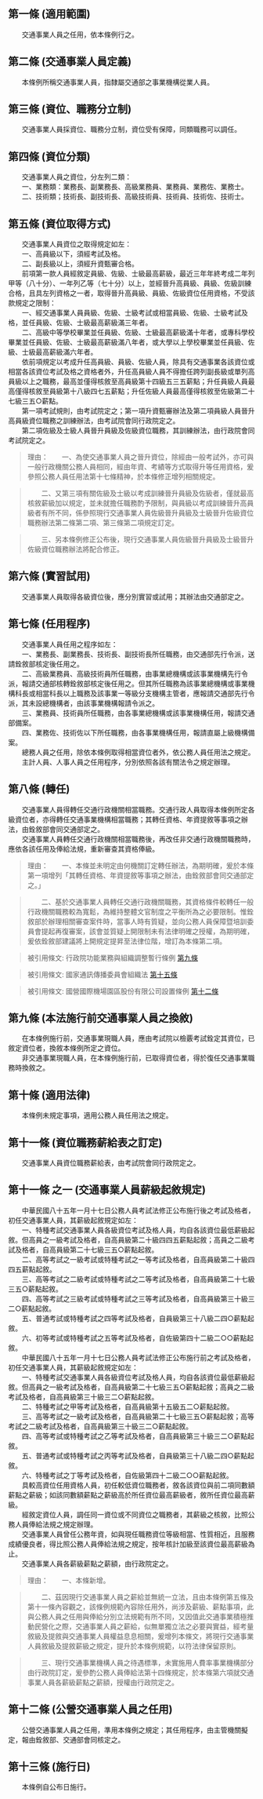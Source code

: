 第一條 (適用範圍)
-----------------
　　交通事業人員之任用，依本條例行之。  


第二條 (交通事業人員定義)
-------------------------
　　本條例所稱交通事業人員，指隸屬交通部之事業機構從業人員。  


第三條 (資位、職務分立制)
-------------------------
　　交通事業人員採資位、職務分立制，資位受有保障，同類職務可以調任。  


第四條 (資位分類)
-----------------
　　交通事業人員之資位，分左列二類：  
　　一、業務類：業務長、副業務長、高級業務員、業務員、業務佐、業務士。  
　　二、技術類；技術長、副技術長、高級技術員、技術員、技術佐、技術士。  


第五條 (資位取得方式)
---------------------
　　交通事業人員資位之取得規定如左：  
　　一、高員級以下，須經考試及格。  
　　二、副長級以上，須經升資甄審合格。  
　　前項第一款人員經敘定員級、佐級、士級最高薪級，最近三年年終考成二年列甲等（八十分）、一年列乙等（七十分）以上，並經晉升高員級、員級、佐級訓練合格，且具左列資格之一者，取得晉升高員級、員級、佐級資位任用資格，不受該款規定之限制：  
　　一、經交通事業人員員級、佐級、士級考試或相當員級、佐級、士級考試及格，並任員級、佐級、士級最高薪級滿三年者。  
　　二、高級中等學校畢業並任員級、佐級、士級最高薪級滿十年者，或專科學校畢業並任員級、佐級、士級最高薪級滿八年者，或大學以上學校畢業並任員級、佐級、士級最高薪級滿六年者。  
　　依前項規定以考成升任高員級、員級、佐級人員，除具有交通事業各該資位或相當各該資位考試及格之資格者外，升任高員級人員不得擔任跨列副長級或單列高員級以上之職務，最高並僅得核敘至高員級第十四級五三五薪點；升任員級人員最高僅得核敘至員級第十八級四七五薪點；升任佐級人員最高僅得核敘至佐級第二十七級三五○薪點。  
　　第一項考試規則，由考試院定之；第一項升資甄審辦法及第二項員級人員晉升高員級資位職務之訓練辦法，由考試院會同行政院定之。  
　　第二項佐級及士級人員晉升員級及佐級資位職務，其訓練辦法，由行政院會同考試院定之。  
> 理由：　　一、為使交通事業人員之晉升資位，除經由一般考試外，亦可與一般行政機關公務人員相同，經由年資、考績等方式取得升等任用資格，爰參照公務人員任用法第十七條精神，於本條修正增列相關規定。

> 　　二、又第三項有關佐級及士級以考成訓練晉升員級及佐級者，僅就最高核敘薪級加以規定，並未就擔任職務酌予限制，與員級以考成訓練晉升高員級者有所不同，係參照現行交通事業人員佐級晉升員級及士級晉升佐級資位職務辦法第二條第二項、第三條第二項規定訂定。

> 　　三、另本條例修正公布後，現行交通事業人員佐級晉升員級及士級晉升佐級資位職務辦法將配合修正。



第六條 (實習試用)
-----------------
　　交通事業人員取得各級資位後，應分別實習或試用；其辦法由交通部定之。  


第七條 (任用程序)
-----------------
　　交通事業人員任用之程序如左：  
　　一、業務長、副業務長、技術長、副技術長所任職務，由交通部先行令派，送請銓敘部核定後任用之。  
　　二、高級業務員、高級技術員所任職務，由事業總機構或該事業機構先行令派，報請交通部核轉銓敘部核定後任用之。但其所任職務為該事業總機構或事業機構科長或相當科長以上職務及該事業一等級分支機構主管者，應報請交通部先行令派，其未設總機構者，由該事業機構報請令派之。  
　　三、業務員、技術員所任職務，由各事業總機構或該事業機構任用，報請交通部備案。  
　　四、業務佐、技術佐以下所任職務，由各事業機構任用，報請直屬上級機構備案。  
　　總務人員之任用，除依本條例取得相當資位者外，依公務人員任用法之規定。  
　　主計人員、人事人員之任用程序，分別依照各該有關法令之規定辦理。  


第八條 (轉任)
-------------
　　交通事業人員得轉任交通行政機關相當職務。交通行政人員取得本條例所定各級資位者，亦得轉任交通事業機構相當職務；其轉任資格、年資提敘等事項之辦法，由銓敘部會同交通部定之。  
　　交通事業人員轉任交通行政機關相當職務後，再改任非交通行政機關職務時，應依各該任用及俸給法規，重新審查其資格俸級。  
> 理由：　　一、本條並未明定由何機關訂定轉任辦法，為期明確，爰於本條第一項增列「其轉任資格、年資提敘等事項之辦法，由銓敘部會同交通部定之。」

> 　　二、基於交通事業人員轉任交通行政機關職務，其資格條件較轉任一般行政機關職務較為寬鬆，為維持整體文官制度之平衡所為之必要限制。惟銓敘部於辦理相關審查案件時，當事人時有質疑，並向公務人員保障暨培訓委員會提起再復審案，該會並質疑上開限制未有法律明確之授權，為期明確，爰依銓敘部建議將上開規定提昇至法律位階，增訂為本條第二項。

> 被引用條文: 行政院功能業務與組織調整暫行條例 [第九條](../../人事其他/組織編制/行政院功能業務與組織調整暫行條例.md#第九條-移撥人員之轉任及派職)

> 被引用條文: 國家通訊傳播委員會組織法 [第十五條](../../交通建設/電信/國家通訊傳播委員會組織法.md#第十五條-本法施行前之現職人員福利及工作條件等應予保障)

> 被引用條文: 國營國際機場園區股份有限公司設置條例 [第十二條](../../交通建設/空運/國營國際機場園區股份有限公司設置條例.md#第十二條-原機關人員安置轉調相關事項)



第九條 (本法施行前交通事業人員之換敘)
-------------------------------------
　　在本條例施行前，交通事業現職人員，應由考試院以檢覈考試銓定其資位，已敘定資位者，換敘本條例所定之資位。  
　　非交通事業現職人員，在本條例施行前，已取得資位者，得於復任交通事業職務時換敘之。  


第十條 (適用法律)
-----------------
　　本條例未規定事項，適用公務人員任用法之規定。  


第十一條 (資位職務薪給表之訂定)
-------------------------------
　　交通事業人員資位職務薪給表，由考試院會同行政院定之。  


第十一條 之一 (交通事業人員薪級起敘規定)
----------------------------------------
　　中華民國八十五年一月十七日公務人員考試法修正公布施行後之考試及格者，初任交通事業人員，其薪級起敘規定如左：  
　　一、特種考試交通事業人員各級資位考試及格人員，均自各該資位最低薪級起敘。但高員之一級考試及格者，自高員級第二十級四四五薪點起敘；高員之二級考試及格者，自高員級第二十七級三五○薪點起敘。  
　　二、高等考試之一級考試或特種考試之一等考試及格者，自高員級第二十級四四五薪點起敘。  
　　三、高等考試之二級考試或特種考試之二等考試及格者，自高員級第二十七級三五○薪點起敘。  
　　四、高等考試之三級考試或特種考試之三等考試及格者，自高員級第三十級三二○薪點起敘。  
　　五、普通考試或特種考試之四等考試及格者，自員級第三十八級二四○薪點起敘。  
　　六、初等考試或特種考試之五等考試及格者，自佐級第四十二級二○○薪點起敘。  
　　中華民國八十五年一月十七日公務人員考試法修正公布施行前之考試及格者，初任交通事業人員，其薪級起敘規定如左：  
　　一、特種考試交通事業人員各級資位考試及格人員，均自各該資位最低薪級起敘。但高員之一級考試及格者，自高員級第二十七級三五○薪點起敘；高員之二級考試及格者，自高員級第三十級三二○薪點起敘。  
　　二、特種考試之甲等考試及格者，自高員級第十五級五二○薪點起敘。  
　　三、高等考試之一級考試及格者，自高員級第二十七級三五○薪點起敘；高等考試之二級考試及格者，自高員級第三十級三二○薪點起敘。  
　　四、高等考試或特種考試之乙等考試及格者，自高員級第三十級三二○薪點起敘。  
　　五、普通考試或特種考試之丙等考試及格者，自員級第三十八級二四○薪點起敘。  
　　六、特種考試之丁等考試及格者，自佐級第四十二級二○○薪點起敘。  
　　具較高資位任用資格人員，初任較低資位職務者，敘各該資位與前二項同數額薪點之薪級；如該同數額薪點之薪級高於所任資位最高薪級者，敘所任資位最高薪級。  
　　經敘定資位人員，調任同一資位或不同資位之職務者，其薪級之核敘，比照公務人員俸給法規之規定辦理。  
　　交通事業人員曾任公務年資，如與現任職務資位等級相當、性質相近，且服務成績優良者，得比照公務人員俸給法規之規定，按年核計加級至該資位最高薪級為止。  
　　交通事業人員各薪級薪點之薪額，由行政院定之。  
> 理由：　　一、本條新增。

> 　　二、茲因現行交通事業人員之薪給並無統一立法，且由本條例第五條及第十一條內容觀之，該條例規範內容除任用外，尚涉及薪級、薪點事項，此與公務人員之任用與俸給分別立法規範有所不同，又因值此交通事業積極推動民營化之際，交通事業人員之薪給，似無單獨立法之必要與實益，經考量敘級及提敘與交通事業人員權益息息相關，爰增列本條文，將現行交通事業人員敘級及提敘薪級之規定，提升於本條例規範，以符法律保留原則。

> 　　三、現行交通事業機構人員之待遇標準，未實施用人費率事業機構部分由行政院訂定，爰參酌公務人員俸給法第十四條規定，於本條第六項就交通事業人員各薪級薪點之薪額，授權由行政院定之。



第十二條 (公營交通事業人員之任用)
---------------------------------
　　公營交通事業人員之任用，準用本條例之規定；其任用程序，由主管機關擬定，報由銓敘部、交通部會同核定之。  


第十三條 (施行日)
-----------------
　　本條例自公布日施行。